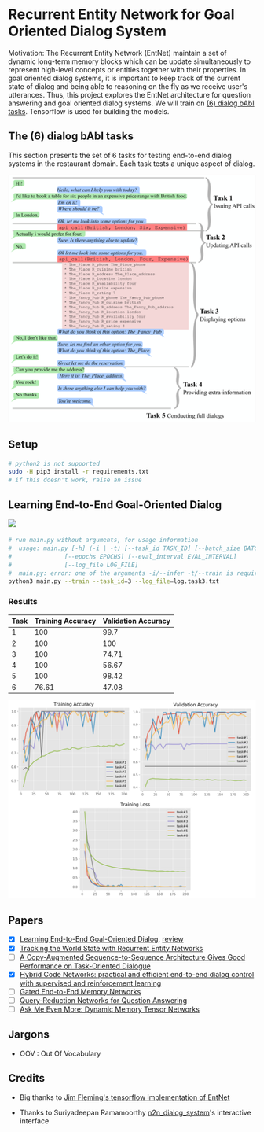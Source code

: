 # Recurrent Entity Network for Goal Oriented Dialog System

Motivation: The Recurrent Entity Network (EntNet) maintain a set of dynamic long-term memory blocks which can be update simultaneously to represent high-level concepts or entities together with their properties. In goal oriented dialog systems, it is important to keep track of the current state of dialog and being able to reasoning on the fly as we receive user's utterances. Thus, this project explores the EntNet architecture for question answering and goal oriented dialog systems. We will train on [(6) dialog bAbI tasks](https://research.fb.com/downloads/babi/). Tensorflow is used for building the models.


## The (6) dialog bAbI tasks


This section presents the set of 6 tasks for testing end-to-end dialog systems in the restaurant domain. Each task tests a unique aspect of dialog. 

![](images/tasks.png)


## Setup

```bash
# python2 is not supported
sudo -H pip3 install -r requirements.txt
# if this doesn't work, raise an issue
```

## Learning End-to-End Goal-Oriented Dialog

![](https://camo.githubusercontent.com/ba1c7dbbccc5dd51d4a76cc6ef849bca65a9bf4d/687474703a2f2f692e696d6775722e636f6d2f6e7638394a4c632e706e67)

```bash
# run main.py without arguments, for usage information
#  usage: main.py [-h] (-i | -t) [--task_id TASK_ID] [--batch_size BATCH_SIZE]
#               [--epochs EPOCHS] [--eval_interval EVAL_INTERVAL]
#               [--log_file LOG_FILE]
#  main.py: error: one of the arguments -i/--infer -t/--train is required
python3 main.py --train --task_id=3 --log_file=log.task3.txt
```

### Results

Task  |  Training Accuracy  |  Validation Accuracy  |
------|---------------------|-----------------------|
1     |  100	              |  99.7		            |
2     |  100                |  100		            |
3     |  100               |  74.71		            |
4     |  100               |  56.67		            |
5     |  100               |  98.42		            |
6     |  76.61               |  47.08		            |

![](plots/collage.png)


## Papers

- [x] [Learning End-to-End Goal-Oriented Dialog](https://arxiv.org/abs/1605.07683), [review](https://openreview.net/forum?id=S1Bb3D5gg)
- [x] [Tracking the World State with Recurrent Entity Networks](https://arxiv.org/abs/1612.03969)
- [ ] [A Copy-Augmented Sequence-to-Sequence Architecture Gives Good Performance on Task-Oriented Dialogue](https://www.semanticscholar.org/paper/A-Copy-Augmented-Sequence-to-Sequence-Architecture-Eric-Manning/3931e8406468948e8979a24454c05d448c46815e)
- [x] [Hybrid Code Networks: practical and efficient end-to-end dialog control with supervised and reinforcement learning](https://www.semanticscholar.org/paper/Hybrid-Code-Networks-practical-and-efficient-end-Williams-Asadi/0fbc76d570d68e6bd3c9701c6fcb2efa91659eb3)
- [ ] [Gated End-to-End Memory Networks](https://www.semanticscholar.org/paper/Gated-End-to-End-Memory-Networks-Perez-Liu/46977c2e7a812e37f32eb05ba6ad16e03ee52906)
- [ ] [Query-Reduction Networks for Question Answering](https://arxiv.org/abs/1606.04582)
- [ ] [Ask Me Even More: Dynamic Memory Tensor Networks](https://arxiv.org/abs/1703.03939)

## Jargons

- OOV : Out Of Vocabulary

## Credits

- Big thanks to [Jim Fleming's tensorflow implementation of EntNet](https://github.com/jimfleming/recurrent-entity-networks.git)

- Thanks to Suriyadeepan Ramamoorthy [n2n_dialog_system](https://github.com/suriyadeepan/n2n_dialog_system)'s interactive interface
